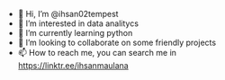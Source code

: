 - 👋 Hi, I’m @ihsan02tempest
- 👀 I’m interested in data analitycs
- 🌱 I’m currently learning python
- 💞️ I’m looking to collaborate on some friendly projects
- 📫 How to reach me, you can search me in https://linktr.ee/ihsanmaulana

<!---
ihsan02tempest/ihsan02tempest is a ✨ special ✨ repository because its `README.md` (this file) appears on your GitHub profile.
You can click the Preview link to take a look at your changes.
--->
